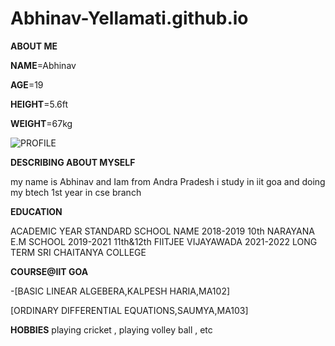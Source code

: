# Abhinav-Yellamati.github.io

**ABOUT ME**

**NAME**=Abhinav

**AGE**=19

**HEIGHT**=5.6ft

**WEIGHT**=67kg


![PROFILE](PROFILE.png)

**DESCRIBING ABOUT MYSELF**

my name is Abhinav and 
Iam from Andra Pradesh
i study in iit goa and doing my btech 1st year in cse branch



**EDUCATION**

ACADEMIC YEAR               STANDARD                    SCHOOL NAME
2018-2019                    10th                      NARAYANA E.M SCHOOL
2019-2021                  11th&12th                   FIITJEE VIJAYAWADA
2021-2022                   LONG TERM                  SRI CHAITANYA COLLEGE



**COURSE@IIT GOA**

-[BASIC LINEAR ALGEBERA,KALPESH HARIA,MA102]

[ORDINARY DIFFERENTIAL EQUATIONS,SAUMYA,MA103]


**HOBBIES**
 playing cricket , playing volley ball , etc
































































